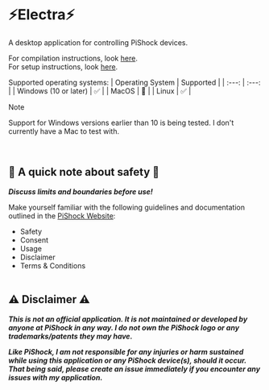 # ⚡Electra⚡
A desktop application for controlling PiShock devices.

For compilation instructions, look [here](https://github.com/MEMESCOEP/Electra/blob/main/Build.md).<br/>For setup instructions, look [here](https://github.com/MEMESCOEP/Electra/blob/main/Setup.md).

Supported operating systems:
| Operating System | Supported |
| :---: | :---: |
| Windows (10 or later) | ✅ |
| MacOS | 🚧 |
| Linux | ✅ |

> [!NOTE]
> Support for Windows versions earlier than 10 is being tested. I don't currently have a Mac to test with.

<br/>

## 🦺 A quick note about safety 🦺
***Discuss limits and boundaries before use!***

Make yourself familiar with the following guidelines and documentation outlined in the [PiShock Website](https://pishock.com/#/):
* Safety
* Consent
* Usage
* Disclaimer
* Terms & Conditions
<br/><br/>

## ⚠️ Disclaimer ⚠️
***This is not an official application. It is not maintained or developed by anyone at PiShock in any way. I do not own the PiShock logo or any trademarks/patents they may have.***

***Like PiShock, I am not responsible for any injuries or harm sustained while using this application or any PiShock device(s), should it occur. That being said, please create an issue immediately if you encounter any issues with my application.***
